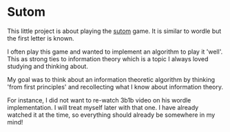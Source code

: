 # Sutom

This little project is about playing the [sutom](https://sutom.nocle.fr/) game.
It is similar to wordle but the first letter is known.

I often play this game and wanted to implement an algorithm to play it
'well'. This as strong ties to information theory which is a topic I always
loved studying and thinking about.

My goal was to think about an information theoretic algorithm by thinking
'from first principles' and recollecting what I know about information theory.

For instance, I did not want to re-watch 3b1b video on his wordle implementation.
I will treat myself later with that one. I have already watched it at the time, so everything should already be somewhere in my mind!
